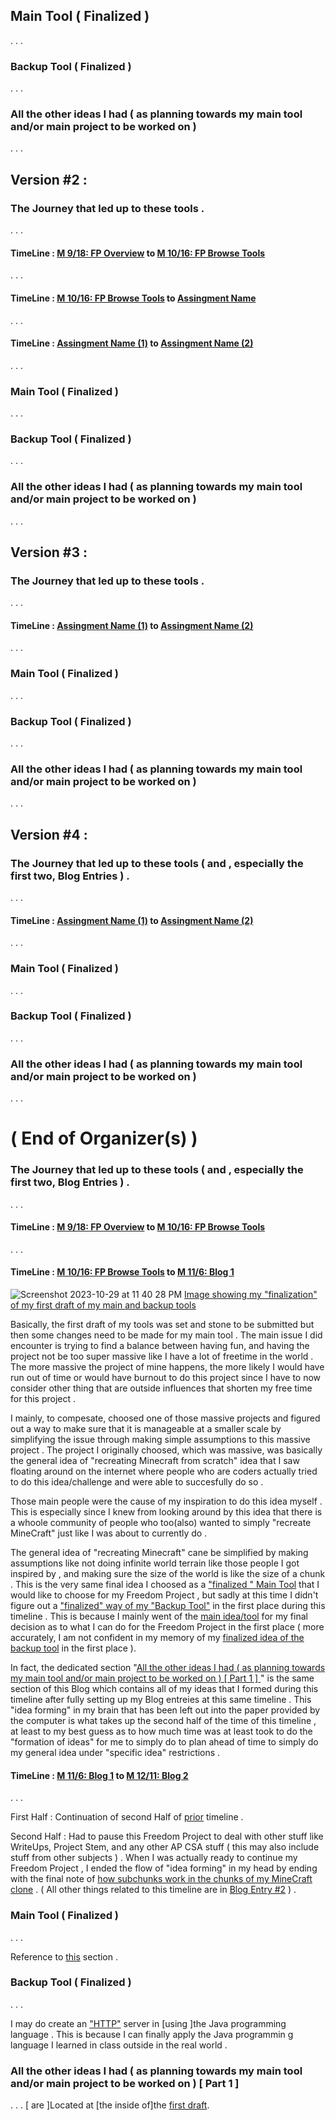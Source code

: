 ## Main Tool ( Finalized ) 
. . . 
### Backup Tool ( Finalized ) 
. . . 
### All the other ideas I had ( as planning towards my main tool and/or main project to be worked on ) 
. . . 

## Version #2 : 
### The Journey that led up to these tools . 
. . . 
#### TimeLine : [M 9/18: FP Overview](https://classroom.google.com/c/NTg5NDk0MTg0Njk5/m/NjI0MjA1MTc4MDgz/details) to [M 10/16: FP Browse Tools](https://classroom.google.com/c/NTg5NDk0MTg0Njk5/sa/NjMzODM2MjA5ODAy/details) 
. . . 
#### TimeLine : [M 10/16: FP Browse Tools](https://classroom.google.com/c/NTg5NDk0MTg0Njk5/sa/NjMzODM2MjA5ODAy/details) to [Assingment Name](https://classroom.google.com/c/NTg5NDk0MTg0Njk5/sa/NjMzODM2MjA5ODAy/details) 
. . . 
#### TimeLine : [Assingment Name (1)](https://classroom.google.com/c/NTg5NDk0MTg0Njk5/sa/NjMzODM2MjA5ODAy/details) to [Assingment Name (2)](https://classroom.google.com/c/NTg5NDk0MTg0Njk5/sa/NjMzODM2MjA5ODAy/details) 
. . . 
### Main Tool ( Finalized ) 
. . . 
### Backup Tool ( Finalized ) 
. . . 
### All the other ideas I had ( as planning towards my main tool and/or main project to be worked on ) 
. . . 

## Version #3 : 
### The Journey that led up to these tools . 
. . . 
#### TimeLine : [Assingment Name (1)](https://classroom.google.com/c/NTg5NDk0MTg0Njk5/sa/NjMzODM2MjA5ODAy/details) to [Assingment Name (2)](https://classroom.google.com/c/NTg5NDk0MTg0Njk5/sa/NjMzODM2MjA5ODAy/details) 
. . . 
### Main Tool ( Finalized ) 
. . . 
### Backup Tool ( Finalized ) 
. . . 
### All the other ideas I had ( as planning towards my main tool and/or main project to be worked on ) 
. . . 

## Version #4 : 
### The Journey that led up to these tools ( and , especially the first two, Blog Entries ) . 
. . . 
#### TimeLine : [Assingment Name (1)](https://classroom.google.com/) to [Assingment Name (2)](https://classroom.google.com/) 
. . . 
### Main Tool ( Finalized ) 
. . . 
### Backup Tool ( Finalized ) 
. . . 
### All the other ideas I had ( as planning towards my main tool and/or main project to be worked on ) 
. . . 
# ( End of Organizer(s) ) 

### The Journey that led up to these tools ( and , especially the first two, Blog Entries ) . 
. . . 
#### TimeLine : [M 9/18: FP Overview](https://classroom.google.com/c/NTg5NDk0MTg0Njk5/m/NjI0MjA1MTc4MDgz/details) to [M 10/16: FP Browse Tools](https://classroom.google.com/c/NTg5NDk0MTg0Njk5/sa/NjMzODM2MjA5ODAy/details) 
. . . 
#### TimeLine : [M 10/16: FP Browse Tools](https://classroom.google.com/c/NTg5NDk0MTg0Njk5/sa/NjMzODM2MjA5ODAy/details) to [M 11/6: Blog 1](https://classroom.google.com/c/NTg5NDk0MTg0Njk5/a/NjM3Njk2OTQ5OTM5/details) 
![Screenshot 2023-10-29 at 11 40 28 PM](https://github.com/matthewg7679/apcsa-freedom-project/assets/145606579/c6f8c6da-d37c-4f46-9da0-f9e0b17ef907)
[ Image showing my "finalization" of my first draft of my main and backup tools ](https://github.com/matthewg7679/apcsa-freedom-project/assets/145606579/c6f8c6da-d37c-4f46-9da0-f9e0b17ef907)

Basically, the first draft of my tools was set and stone to be submitted but then some changes need to be made for my main tool . 
The main issue I did encounter is trying to find a balance between having fun, and having the project not be too super massive like I have a lot of freetime in the world . The more massive the project of mine happens, the more likely I would have run out of time or would have burnout to do this project since I have to now consider other thing that are outside influences that shorten my free time for this project . 

I mainly, to compesate, choosed one of those massive projects and figured out a way to make sure that it is manageable at a smaller scale by simplifying the issue through making simple assumptions to this massive project . The project I originally choosed, which was massive, was basically the general idea of "recreating Minecraft from scratch" idea that I saw floating around on the internet where people who are coders actually tried to do this idea/challenge and were able to succesfully do so . 

Those main people were the cause of my inspiration to do this idea myself . This is especially since I knew from looking around by this idea that there is a whoole community of people who too(also) wanted to simply "recreate MineCraft" just like I was about to currently do . 

The general idea of "recreating Minecraft" cane be simplified by making assumptions like not doing infinite world terrain like those people I got inspired by , and making sure the size of the world is like the size of a chunk . This is the very same final idea I choosed as a ["finalized " Main Tool](https://github.com/matthewg7679/apcsa-freedom-project/blob/main/blog/entry01draftNumber2.md#main-tool--finalized--4) that I would like to choose for my Freedom Project , but sadly at this time I didn't figure out a ["finalized" way of my "Backup Tool"](https://github.com/matthewg7679/apcsa-freedom-project/blob/main/blog/entry01draftNumber2.md#backup-tool--finalized--4) in the first place during this timeline . This is because I mainly went of the [main idea/tool](https://github.com/matthewg7679/apcsa-freedom-project/blob/main/blog/entry01draftNumber2.md#main-tool--finalized--4) for my final decision as to what I can do for the Freedom Project in the first place ( more accurately, I am not confident in my memory of my [finalized idea of the backup tool](https://github.com/matthewg7679/apcsa-freedom-project/blob/main/blog/entry01draftNumber2.md#backup-tool--finalized--4) in the first place ). 

In fact, the dedicated section "[All the other ideas I had ( as planning towards my main tool and/or main project to be worked on ) [ Part 1 ] ](https://github.com/matthewg7679/apcsa-freedom-project/blob/main/blog/entry01draftNumber2.md#all-the-other-ideas-i-had--as-planning-towards-my-main-tool-andor-main-project-to-be-worked-on---part-1-)" is the same section of this Blog which contains all of my ideas that I formed during this timeline after fully setting up my Blog entreies at this same timeline . This "idea forming" in my brain  that has been left out into the paper provided by the computer is what takes up the second half of the time of this timeline , at least to my best guess as to how much time was at least took to do the "formation of ideas" for me to simply do to plan ahead of time to simply do my general idea under "specific idea" restrictions . 
#### TimeLine : [M 11/6: Blog 1](https://classroom.google.com/c/NTg5NDk0MTg0Njk5/a/NjM3Njk2OTQ5OTM5/details) to [M 12/11: Blog 2](https://classroom.google.com/c/NTg5NDk0MTg0Njk5/a/NjQ1NTkxMDQyMzk1/details) 
. . . 

First Half : Continuation of second Half of [prior](https://github.com/matthewg7679/apcsa-freedom-project/blob/main/blog/entry01draftNumber2.md#timeline--m-1016-fp-browse-tools-to-m-116-blog-1) timeline . 

Second Half : Had to pause this Freedom Project to deal with other stuff like WriteUps, Project Stem, and any other AP CSA stuff ( this may also include stuff from other subjects ) . When I was actually ready to continue my Freedom Project , I ended the flow of "idea forming" in my head by ending with the final note of [how subchunks work in the chunks of my MineCraft clone](https://github.com/matthewg7679/apcsa-freedom-project/blob/main/blog/entry02draft.md#all-the-other-ideas-i-had--as-planning-towards-my-main-tool-andor-main-project-to-be-worked-on---part-2-) . ( All other things related to this timeline are in [Blog Entry #2](https://github.com/matthewg7679/apcsa-freedom-project/blob/main/blog/entry02.md) ) . 

### Main Tool ( Finalized ) 
. . . 

Reference to [this](https://github.com/matthewg7679/apcsa-freedom-project/blob/main/blog/entry01draftNumber2.md#timeline--m-1016-fp-browse-tools-to-m-116-blog-1) section . 

### Backup Tool ( Finalized ) 
. . . 

I may do create an ["HTTP"](https://javarevisited.blogspot.com/2015/06/how-to-create-http-server-in-java-serversocket-example.html#axzz8GvAaXnTy) server in [using ]the Java programming language . This is because I can finally apply the Java programmin g language I learned in class outside in the real world . 

### All the other ideas I had ( as planning towards my main tool and/or main project to be worked on ) [ Part 1 ] 
. . . 
[ are ]Located at [the inside of]the [first draft](https://github.com/matthewg7679/apcsa-freedom-project/blob/main/blog/entry01draft.md#draft-n1).
